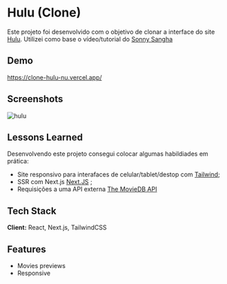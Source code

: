
# Hulu (Clone)

Este projeto foi desenvolvido com o objetivo de clonar a interface do site [Hulu](https://hulu.com). Utilizei como base o vídeo/tutorial do [Sonny Sangha](https://github.com/sonnysangha) 


## Demo

https://clone-hulu-nu.vercel.app/

  
## Screenshots

![hulu](https://user-images.githubusercontent.com/66570560/122691412-e4c95000-d205-11eb-95a6-3f356a167be5.png)

  
## Lessons Learned

Desenvolvendo este projeto consegui colocar algumas habildiades em prática:
- Site responsivo para interafaces de celular/tablet/destop com [Tailwind](https://tailwind.com);
- SSR com Next.js [Next.JS](https://nextjs.org/) ;
- Requisições a uma API externa [The MovieDB API](https://www.themoviedb.org/) 
## Tech Stack

**Client:** React, Next.js, TailwindCSS

  
## Features

- Movies previews
- Responsive

  